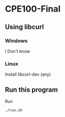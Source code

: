 # CPE100-Final

## Using libcurl

### Windows

I Don't know

### Linux

Install libcurl-dev (any)

## Run this program

Run

```bash
./run.sh
```
